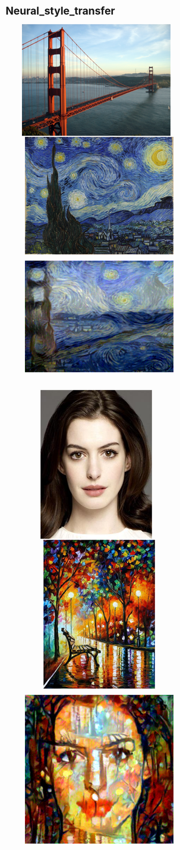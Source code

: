# Neural_style_transfer

<p float="left" align="middle">
  <img src="images/golden_la.jpeg" width="400" height="auto"/>
  &nbsp;
  &nbsp;
  <img src="images/stary_night.jpeg" width="400" height="auto"/> 
</p>

<p align="center"><img src="images/best.png" width="400" height="300"/></p>
</br>

<p float="left" align="middle">
  <img src="images/anne_hathaway.png" width="300" height="400"/>
  &nbsp;
  &nbsp;
  <img src="images/park.png" width="300" height="400"/> 
</p>

<p align="center"><img src="images/park_style.png" width="400" height="400"/></p>
</br>

